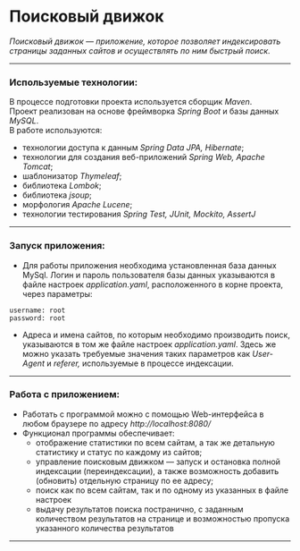 # Поисковый движок
_Поисковый движок — приложение, которое позволяет индексировать страницы заданных сайтов и осуществлять по ним быстрый поиск._

---
### Используемые технологии:
В процессе подготовки проекта используется сборщик _Maven_.<br />
Проект реализован на основе фреймворка _Spring Boot_ и базы данных _MySQL_.<br />
В работе используются: 
- технологии доступа к данным _Spring Data JPA, Hibernate_;
- технологии для создания веб-приложений _Spring Web, Apache Tomcat_;
- шаблонизатор _Thymeleaf_; 
- библиотека _Lombok_;
- библиотека _jsoup_;
- морфология _Apache Lucene_;
- технологии тестирования _Spring Test, JUnit, Mockito, AssertJ_
---
### Запуск приложения:
* Для работы приложения необходима установленная база данных MySql. Логин и пароль пользователя базы данных 
указываются в файле настроек _application.yaml_, расположенного в корне проекта, через параметры:
```
username: root 
password: root
```
* Адреса и имена сайтов, по которым необходимо производить поиск, указываются в том же файле настроек 
_application.yaml_. Здесь же можно указать требуемые значения таких параметров 
как _User-Agent_ и _referer,_ используемые в процессе индексации.
---
### Работа с приложением:
* Работать с программой можно с помощью Web-интерфейса в любом браузере по адресу _http://localhost:8080/_ <br />
* Функционал программы обеспечивает:<br /> 
  - отображение статистики по всем сайтам, а так же детальную статистику и статус по каждому из сайтов;
  - управление поисковым движком — запуск и остановка полной индексации (переиндексации), а также возможность 
  добавить (обновить) отдельную страницу по ее адресу;
  - поиск как по всем сайтам, так и по одному из указанных в файле настроек
  - выдачу результатов поиска постранично, с заданным количеством результатов на странице и возможностью пропуска
  указанного количества результатов
---